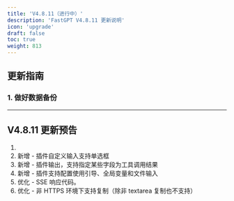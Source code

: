 ```yaml
---
title: 'V4.8.11（进行中）'
description: 'FastGPT V4.8.11 更新说明'
icon: 'upgrade'
draft: false
toc: true
weight: 813
---
```


## 更新指南

### 1. 做好数据备份

-------

## V4.8.11 更新预告

1. 
2. 新增 - 插件自定义输入支持单选框
3. 新增 - 插件输出，支持指定某些字段为工具调用结果
4. 新增 - 插件支持配置使用引导、全局变量和文件输入
5. 优化 - SSE 响应代码。
6. 优化 - 非 HTTPS 环境下支持复制（除非 textarea 复制也不支持）